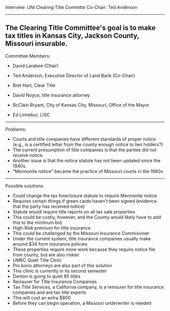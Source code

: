 Interview: UNI Clearing Title Committe Co-Chair: Ted Anderson

---

The Clearing Title Committee's goal is to make tax titles in Kansas City, Jackson County, Missouri insurable.
---

Committee Members:

  - David Larabee (Chair)

  - Ted Anderson, Executive Director of Land Bank (Co-Chair)
  
  - Bret Hart, Clear Title 
  
  - David Noyce, title insurance attorney
  
  - BcClain Bryant, City of Kansas City, Missouri, Office of the Mayor
  
  - Ed Linnebur, LISC
---  
Problems:
  - Courts and title companies have different standards of proper notice (e.g., is a certified letter from the county enough notice to lien holders?)
  - The current presumption of title companies is that the parties did not receive notice.
  - Another issue is that the notice statute has not been updated since the 1940s.
  - "Mennonite notice" became the practice of Missouri courts in the 1980s
---
Possible solutions:
  - Could change the tax foreclosure statute to require Mennonite notice
   -  Requires certain things if green cards haven't been signed (evidence that the party has received notice)
   - Statute would require title reports on all tax sale properties
   - This could be costly, however, and the County would likely have to add this to the minimum bid.
  - High-Risk premium for title insurance
   - This could be challenged by the Missouri Insurance Commisioner
   - Under the current system, title insurance companies usually make around $34 form insurance policies
   - These properties require more work because they require notice file from county, but are also riskier
  - UMKC Quiet Title Clinic
   - Pro bono attorneys are also part of this solution
   - This clinic is currently in its second semester
   - Denton is going to quiet 85 titles
  - Reinsurer for Title Insurance Companies
   - Tax Title Services, a California company, is a reinsurer for title insurance companies and are tax title experts
   - This will cost an extra $800
   - Before they can begin operation, a Missouri underwriter is needed
